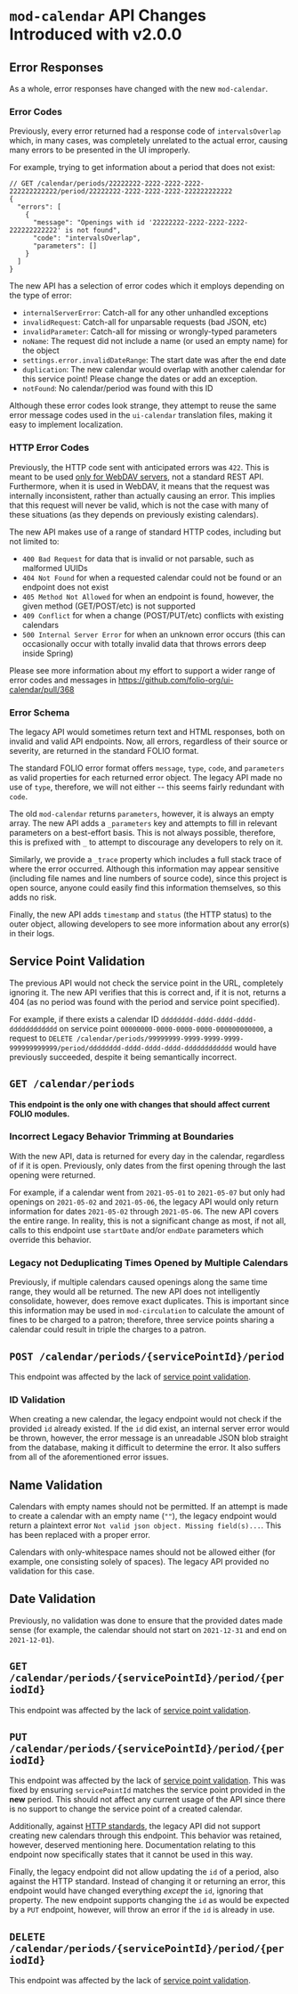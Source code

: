 # `mod-calendar` API Changes Introduced with v2.0.0

## Error Responses

As a whole, error responses have changed with the new `mod-calendar`.

### Error Codes

Previously, every error returned had a response code of `intervalsOverlap`
which, in many cases, was completely unrelated to the actual error, causing many
errors to be presented in the UI improperly.

For example, trying to get information about a period that does not exist:

```json5
// GET /calendar/periods/22222222-2222-2222-2222-222222222222/period/22222222-2222-2222-2222-222222222222
{
  "errors": [
    {
      "message": "Openings with id '22222222-2222-2222-2222-222222222222' is not found",
      "code": "intervalsOverlap",
      "parameters": []
    }
  ]
}
```

The new API has a selection of error codes which it employs depending on the
type of error:

- `internalServerError`: Catch-all for any other unhandled exceptions
- `invalidRequest`: Catch-all for unparsable requests (bad JSON, etc)
- `invalidParameter`: Catch-all for missing or wrongly-typed parameters
- `noName`: The request did not include a name (or used an empty name) for the
  object
- `settings.error.invalidDateRange`: The start date was after the end date
- `duplication`: The new calendar would overlap with another calendar for this
  service point! Please change the dates or add an exception.
- `notFound`: No calendar/period was found with this ID

Although these error codes look strange, they attempt to reuse the same error
message codes used in the `ui-calendar` translation files, making it easy to
implement localization.

### HTTP Error Codes

Previously, the HTTP code sent with anticipated errors was `422`. This is meant
to be used
[only for WebDAV servers](https://datatracker.ietf.org/doc/html/rfc4918#section-11.2),
not a standard REST API. Furthermore, when it is used in WebDAV, it means that
the request was internally inconsistent, rather than actually causing an error.
This implies that this request will never be valid, which is not the case with
many of these situations (as they depends on previously existing calendars).

The new API makes use of a range of standard HTTP codes, including but not
limited to:

- `400 Bad Request` for data that is invalid or not parsable, such as malformed
  UUIDs
- `404 Not Found` for when a requested calendar could not be found or an
  endpoint does not exist
- `405 Method Not Allowed` for when an endpoint is found, however, the given
  method (GET/POST/etc) is not supported
- `409 Conflict` for when a change (POST/PUT/etc) conflicts with existing
  calendars
- `500 Internal Server Error` for when an unknown error occurs (this can
  occasionally occur with totally invalid data that throws errors deep inside
  Spring)

Please see more information about my effort to support a wider range of error
codes and messages in https://github.com/folio-org/ui-calendar/pull/368

### Error Schema

The legacy API would sometimes return text and HTML responses, both on invalid
and valid API endpoints. Now, all errors, regardless of their source or
severity, are returned in the standard FOLIO format.

The standard FOLIO error format offers `message`, `type`, `code`, and
`parameters` as valid properties for each returned error object. The legacy API
made no use of `type`, therefore, we will not either -- this seems fairly
redundant with `code`.

The old `mod-calendar` returns `parameters`, however, it is always an empty
array. The new API adds a `_parameters` key and attempts to fill in relevant
parameters on a best-effort basis. This is not always possible, therefore, this
is prefixed with `_` to attempt to discourage any developers to rely on it.

Similarly, we provide a `_trace` property which includes a full stack trace of
where the error occurred. Although this information may appear sensitive
(including file names and line numbers of source code), since this project is
open source, anyone could easily find this information themselves, so this adds
no risk.

Finally, the new API adds `timestamp` and `status` (the HTTP status) to the
outer object, allowing developers to see more information about any error(s) in
their logs.

## Service Point Validation

The previous API would not check the service point in the URL, completely
ignoring it. The new API verifies that this is correct and, if it is not,
returns a 404 (as no period was found with the period and service point
specified).

For example, if there exists a calendar ID
`dddddddd-dddd-dddd-dddd-dddddddddddd` on service point
`00000000-0000-0000-0000-000000000000`, a request to
`DELETE /calendar/periods/99999999-9999-9999-9999-999999999999/period/dddddddd-dddd-dddd-dddd-dddddddddddd`
would have previously succeeded, despite it being semantically incorrect.

## `GET /calendar/periods`

**This endpoint is the only one with changes that should affect current FOLIO
modules.**

### Incorrect Legacy Behavior Trimming at Boundaries

With the new API, data is returned for every day in the calendar, regardless of
if it is open. Previously, only dates from the first opening through the last
opening were returned.

For example, if a calendar went from `2021-05-01` to `2021-05-07` but only had
openings on `2021-05-02` and `2021-05-06`, the legacy API would only return
information for dates `2021-05-02` through `2021-05-06`. The new API covers the
entire range. In reality, this is not a significant change as most, if not all,
calls to this endpoint use `startDate` and/or `endDate` parameters which
override this behavior.

### Legacy not Deduplicating Times Opened by Multiple Calendars

Previously, if multiple calendars caused openings along the same time range,
they would all be returned. The new API does not intelligently consolidate,
however, does remove exact duplicates. This is important since this information
may be used in `mod-circulation` to calculate the amount of fines to be charged
to a patron; therefore, three service points sharing a calendar could result in
triple the charges to a patron.

## `POST /calendar/periods/{servicePointId}/period`

This endpoint was affected by the lack of
[service point validation](#service-point-validation).

### ID Validation

When creating a new calendar, the legacy endpoint would not check if the
provided `id` already existed. If the `id` did exist, an internal server error
would be thrown, however, the error message is an unreadable JSON blob straight
from the database, making it difficult to determine the error. It also suffers
from all of the aforementioned error issues.

## Name Validation

Calendars with empty names should not be permitted. If an attempt is made to
create a calendar with an empty name (`""`), the legacy endpoint would return a
plaintext error `Not valid json object. Missing field(s)...`. This has been
replaced with a proper error.

Calendars with only-whitespace names should not be allowed either (for example,
one consisting solely of spaces). The legacy API provided no validation for this
case.

## Date Validation

Previously, no validation was done to ensure that the provided dates made sense
(for example, the calendar should not start on `2021-12-31` and end on
`2021-12-01`).

## `GET /calendar/periods/{servicePointId}/period/{periodId}`

This endpoint was affected by the lack of
[service point validation](#service-point-validation).

## `PUT /calendar/periods/{servicePointId}/period/{periodId}`

This endpoint was affected by the lack of
[service point validation](#service-point-validation). This was fixed by
ensuring `servicePointId` matches the service point provided in the **new**
period. This should not affect any current usage of the API since there is no
support to change the service point of a created calendar.

Additionally, against
[HTTP standards](https://datatracker.ietf.org/doc/html/rfc7231#section-4.3.4),
the legacy API did not support creating new calendars through this endpoint.
This behavior was retained, however, deserved mentioning here. Documentation
relating to this endpoint now specifically states that it cannot be used in this
way.

Finally, the legacy endpoint did not allow updating the `id` of a period, also
against the HTTP standard. Instead of changing it or returning an error, this
endpoint would have changed everything _except_ the `id`, ignoring that
property. The new endpoint supports changing the `id` as would be expected by a
`PUT` endpoint, however, will throw an error if the `id` is already in use.

## `DELETE /calendar/periods/{servicePointId}/period/{periodId}`

This endpoint was affected by the lack of
[service point validation](#service-point-validation).
